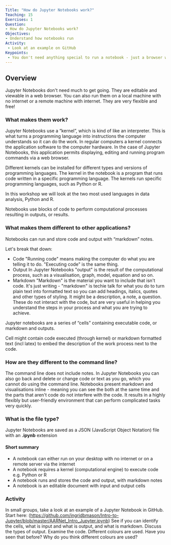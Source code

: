 ```yaml
---
Title: "How do Jupyter Notebooks work?"
Teaching: 15
Exercises: 1
Question:
- How do Jupyter Notebooks work?
Objectives:
- Understand how notebooks run
Activity:
 - Look at an example on GitHub
Keypoints:
 - You don't need anything special to run a notebook - just a browser will do!
---
```


## Overview

Jupyter Notebooks don't need much to get going. They are editable and viewable in a web browser. You can also run them on a local machine with no internet or a remote machine with internet. They are very flexible and free!

### What makes them work?

Jupyter Notebooks use a “kernel”, which is kind of like an interpreter. This is what turns a programming language into instructions the computer understands so it can do the work. In regular computers a kernel connects the application software to the computer hardware. In the case of Jupyter Notebooks, this application permits displaying, editing and running program commands via a web browser.

Different kernels can be installed for different types and versions of programming languages. The kernel in the notebook is a program that runs code written in a specific programming language. The kernels run specific programming languages, such as Python or R. 

In this workshop we will look at the two most used languages in data analysis, Python and R.   

Notebooks use blocks of code to perform computational processes resulting in outputs, or results.

### What makes them different to other applications?

Notebooks can run and store code and output with “markdown” notes. 

Let's break that down:

- Code
"Running code" means making the computer do what you are telling it to do. "Executing code" is the same thing.
- Output
In Jupyter Notebooks "output" is the result of the computational process, such as a visualisation, graph, model, equation and so on.
- Markdown
"Markdown" is the material you want to include that isn't code. It's just writing - "markdown" is techie talk for what you do to turn plain text into formatted text so you can add headings, italics, quotes and other types of styling. It might be a description, a note, a question. These do not interact with the code, but are very useful in helping you understand the steps in your process and what you are trying to achieve. 

Jupyter notebooks are a series of “cells” containing executable code, or markdown and outputs. 

Cell might contain code executed (through kernel) or markdown formatted text (incl latex) to embed the description of the work process next to the code.

### How are they different to the command line?

The command line does not include notes. In Jupyter Notebooks you can also go back and delete or change code or text as you go, which you cannot do using the command line. Notebooks present markdown and visualisations inline - meaning you can see the both at the same time and the parts that aren't code do not interfere with the code. It results in a highly flexibly but user-friendly environment that can perform complicated tasks very quickly.


### What is the file type?

Jupyter Notebooks are saved as a JSON (JavaScript Object Notation) file with an **.ipynb** extension 

#### Short summary

- A notebook can either run on your desktop with no internet or on a remote server via the internet 
- A notebook requires a kernel (computational engine) to execute code e.g. Python or R
- A notebook runs and stores the code and output, with markdown notes
- A notebook is an editable document with input and output cells 

### Activity

In small groups, take a look at an example of a Jupyter Notebook in GitHub. Start here: (https://github.com/ingridbmason/Intro-to-Jupyter/blob/master/AARNet_Intro_Jupyter.ipynb)
See if you can identify the cells, what is input and what is output, and what is markdown. Discuss the types of output. 
Examine the code. Different colours are used. Have you seen that before? Why do you think different colours are used?
